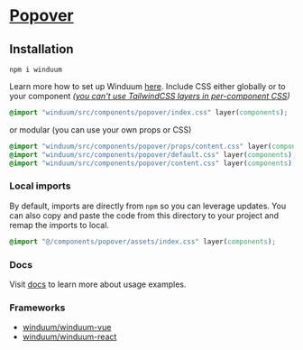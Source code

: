# [Popover](https://winduum.dev/docs/components/popover.html)

## Installation
```shell
npm i winduum
```
Learn more how to set up Winduum [here](https://winduum.dev/docs/).
Include CSS either globally or to your component _([you can't use TailwindCSS layers in per-component CSS](https://tailwindcss.com/docs/adding-custom-styles#layers-and-per-component-css))_

```css
@import "winduum/src/components/popover/index.css" layer(components);
```

or modular (you can use your own props or CSS)

```css
@import "winduum/src/components/popover/props/content.css" layer(components);
@import "winduum/src/components/popover/default.css" layer(components);
@import "winduum/src/components/popover/content.css" layer(components);
```

### Local imports
By default, imports are directly from `npm` so you can leverage updates.
You can also copy and paste the code from this directory to your project and remap the imports to local.

```css
@import "@/components/popover/assets/index.css" layer(components);
```

### Docs
Visit [docs](https://winduum.dev/docs/components/popover.html) to learn more about usage examples.

### Frameworks
* [winduum/winduum-vue](https://github.com/winduum/winduum-vue/blob/main/src/components/popover)
* [winduum/winduum-react](https://github.com/winduum/winduum-react/blob/main/src/components/popover)

